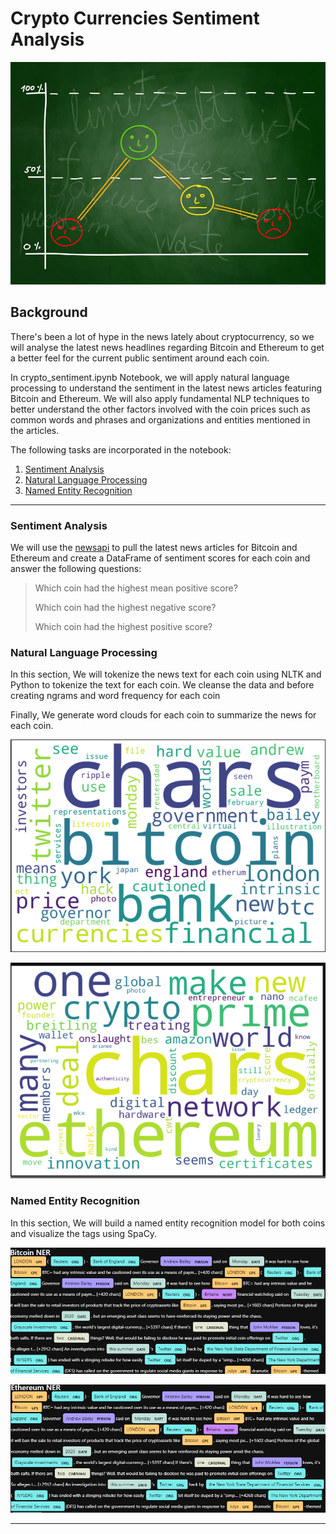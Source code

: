 # Crypto Currencies Sentiment Analysis

![Stock Sentiment](Resources/sentimental.jpeg)

## Background

There's been a lot of hype in the news lately about cryptocurrency, so we will analyse the latest news headlines regarding Bitcoin and Ethereum to get a better feel for the current public sentiment around each coin.

In crypto_sentiment.ipynb Notebook, we will apply natural language processing to understand the sentiment in the latest news articles featuring Bitcoin and Ethereum. We will also apply fundamental NLP techniques to better understand the other factors involved with the coin prices such as common words and phrases and organizations and entities mentioned in the articles.

The following tasks are incorporated in the notebook:

1. [Sentiment Analysis](#Sentiment-Analysis)
2. [Natural Language Processing](#Natural-Language-Processing)
3. [Named Entity Recognition](#Named-Entity-Recognition)

---

### Sentiment Analysis

We will use the [newsapi](https://newsapi.org/) to pull the latest news articles for Bitcoin and Ethereum and create a DataFrame of sentiment scores for each coin and answer the following questions:

> Which coin had the highest mean positive score?
>
> Which coin had the highest negative score?
>
> Which coin had the highest positive score?

### Natural Language Processing

In this section, We will tokenize the news text for each coin using NLTK and Python to tokenize the text for each coin. We cleanse the data and 
before creating ngrams and word frequency for each coin

Finally, We generate word clouds for each coin to summarize the news for each coin.

![btc_word_cloud.png](Resources/btc_word_cloud.png)

![eth_word_cloud.png](Resources/eth_word_cloud.png)

### Named Entity Recognition

In this section, We will build a named entity recognition model for both coins and visualize the tags using SpaCy.

![btc_ner.png](Resources/btc_ner.png)

![eth_ner.png](Resources/eth_ner.png)

---
